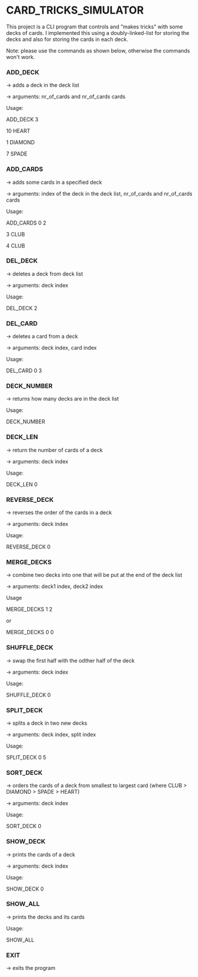# CARD_TRICKS_SIMULATOR
This project is a CLI program that controls and "makes tricks" with some decks
of cards. I implemented this using a doubly-linked-list for storing the decks
and also for storing the cards in each deck.

Note: please use the commands as shown below, otherwise the commands won't work.

### ADD_DECK

-> adds a deck in the deck list

-> arguments: nr_of_cards and nr_of_cards cards

Usage:

ADD_DECK 3

10 HEART

1 DIAMOND

7 SPADE


### ADD_CARDS

-> adds some cards in a specified deck 

-> arguments: index of the deck in the deck list, nr_of_cards and nr_of_cards cards

Usage:

ADD_CARDS 0 2

3 CLUB

4 CLUB


### DEL_DECK

-> deletes a deck from deck list

-> arguments: deck index

Usage:

DEL_DECK 2


### DEL_CARD

-> deletes a card from a deck

-> arguments: deck index, card index

Usage:

DEL_CARD 0 3


### DECK_NUMBER

-> returns how many decks are in the deck list

Usage:

DECK_NUMBER


### DECK_LEN

-> return the number of cards of a deck

-> arguments: deck index

Usage:

DECK_LEN 0


### REVERSE_DECK

-> reverses the order of the cards in a deck

-> arguments: deck index

Usage:

REVERSE_DECK 0


### MERGE_DECKS

-> combine two decks into one that will be put at the end of the deck list

-> arguments: deck1 index, deck2 index

Usage

MERGE_DECKS 1 2

or

MERGE_DECKS 0 0


### SHUFFLE_DECK

-> swap the first half with the odther half of the deck

-> arguments: deck index

Usage:

SHUFFLE_DECK 0


### SPLIT_DECK

-> splits a deck in two new decks

-> arguments: deck index, split index

Usage:

SPLIT_DECK 0 5


### SORT_DECK

-> orders the cards of a deck from smallest to largest card (where CLUB > DIAMOND > SPADE > HEART)

-> arguments: deck index

Usage:

SORT_DECK 0

### SHOW_DECK

-> prints the cards of a deck

-> arguments: deck index

Usage:

SHOW_DECK 0


### SHOW_ALL

-> prints the decks and its cards

Usage:

SHOW_ALL


### EXIT

-> exits the program